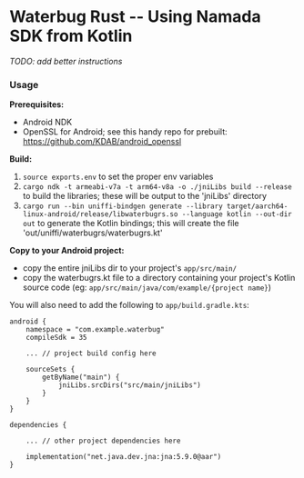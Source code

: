 # Waterbug Rust -- Using Namada SDK from Kotlin
*TODO: add better instructions*  

### Usage
**Prerequisites:**
- Android NDK
- OpenSSL for Android; see this handy repo for prebuilt: https://github.com/KDAB/android_openssl

**Build:**
1. `source exports.env` to set the proper env variables
2. `cargo ndk -t armeabi-v7a -t arm64-v8a -o ./jniLibs build --release` to build the libraries; these will be output to the 'jniLibs' directory
3. `cargo run --bin uniffi-bindgen generate --library target/aarch64-linux-android/release/libwaterbugrs.so --language kotlin --out-dir out` to generate the Kotlin bindings; this will create the file 'out/uniffi/waterbugrs/waterbugrs.kt'

**Copy to your Android project:**
- copy the entire jniLibs dir to your project's `app/src/main/`
- copy the waterbugrs.kt file to a directory containing your project's Kotlin source code (eg: `app/src/main/java/com/example/{project name}`)

You will also need to add the following to `app/build.gradle.kts`:
```
android {
    namespace = "com.example.waterbug"
    compileSdk = 35

    ... // project build config here

    sourceSets {
        getByName("main") {
            jniLibs.srcDirs("src/main/jniLibs")
        }
    }
}

dependencies {
    
    ... // other project dependencies here

    implementation("net.java.dev.jna:jna:5.9.0@aar")
}
```
